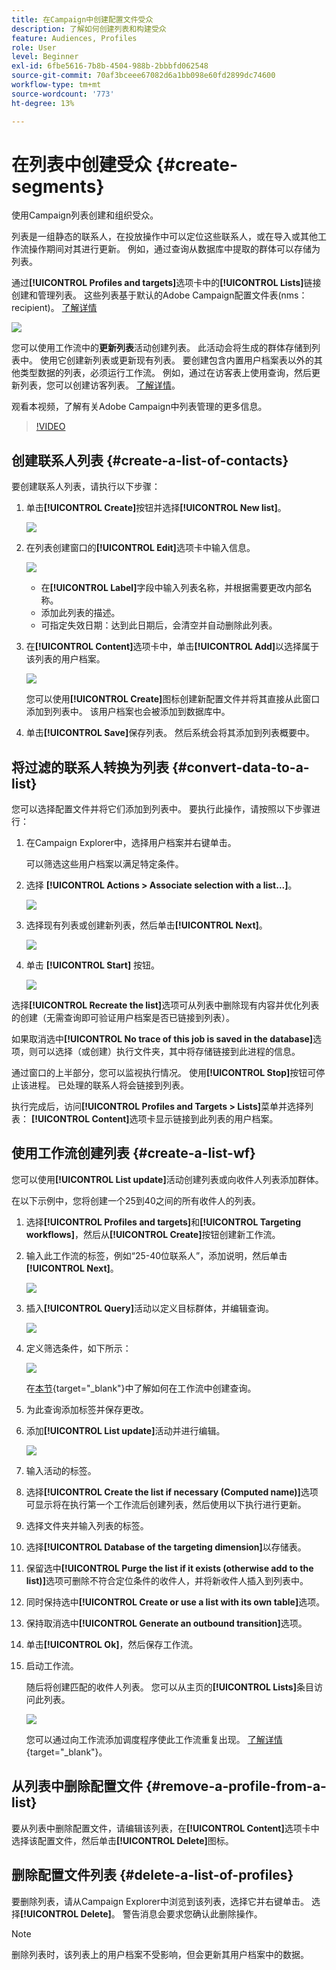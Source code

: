 ```yaml
---
title: 在Campaign中创建配置文件受众
description: 了解如何创建列表和构建受众
feature: Audiences, Profiles
role: User
level: Beginner
exl-id: 6fbe5616-7b8b-4504-988b-2bbbfd062548
source-git-commit: 70af3bceee67082d6a1bb098e60fd2899dc74600
workflow-type: tm+mt
source-wordcount: '773'
ht-degree: 13%

---
```


# 在列表中创建受众 {#create-segments}

使用Campaign列表创建和组织受众。

列表是一组静态的联系人，在投放操作中可以定位这些联系人，或在导入或其他工作流操作期间对其进行更新。 例如，通过查询从数据库中提取的群体可以存储为列表。

通过&#x200B;**[!UICONTROL Profiles and targets]**&#x200B;选项卡中的&#x200B;**[!UICONTROL Lists]**&#x200B;链接创建和管理列表。 这些列表基于默认的Adobe Campaign配置文件表(nms：recipient)。 [了解详情](../dev/datamodel.md#ootb-profiles.md)

![](assets/list-dashboard.png)

您可以使用工作流中的&#x200B;**更新列表**&#x200B;活动创建列表。 此活动会将生成的群体存储到列表中。 使用它创建新列表或更新现有列表。 要创建包含内置用户档案表以外的其他类型数据的列表，必须运行工作流。 例如，通过在访客表上使用查询，然后更新列表，您可以创建访客列表。 [了解详情](#create-a-list-wf)。

观看本视频，了解有关Adobe Campaign中列表管理的更多信息。

>[!VIDEO](https://video.tv.adobe.com/v/3426466?quality=12&captions=chi_hans)


## 创建联系人列表 {#create-a-list-of-contacts}

要创建联系人列表，请执行以下步骤：

1. 单击&#x200B;**[!UICONTROL Create]**&#x200B;按钮并选择&#x200B;**[!UICONTROL New list]**。

   ![](assets/new-list.png)

1. 在列表创建窗口的&#x200B;**[!UICONTROL Edit]**&#x200B;选项卡中输入信息。

   ![](assets/list-details.png)

   * 在&#x200B;**[!UICONTROL Label]**&#x200B;字段中输入列表名称，并根据需要更改内部名称。
   * 添加此列表的描述。
   * 可指定失效日期：达到此日期后，会清空并自动删除此列表。


1. 在&#x200B;**[!UICONTROL Content]**&#x200B;选项卡中，单击&#x200B;**[!UICONTROL Add]**&#x200B;以选择属于该列表的用户档案。

   ![](assets/add-profiles-to-a-list.png)

   您可以使用&#x200B;**[!UICONTROL Create]**&#x200B;图标创建新配置文件并将其直接从此窗口添加到列表中。 该用户档案也会被添加到数据库中。

1. 单击&#x200B;**[!UICONTROL Save]**&#x200B;保存列表。 然后系统会将其添加到列表概要中。


## 将过滤的联系人转换为列表 {#convert-data-to-a-list}

您可以选择配置文件并将它们添加到列表中。 要执行此操作，请按照以下步骤进行：

1. 在Campaign Explorer中，选择用户档案并右键单击。

   可以筛选这些用户档案以满足特定条件。

1. 选择 **[!UICONTROL Actions > Associate selection with a list...]**。

   ![](assets/add-selection-to-a-list.png)

1. 选择现有列表或创建新列表，然后单击&#x200B;**[!UICONTROL Next]**。

   ![](assets/select-the-list.png)

1. 单击 **[!UICONTROL Start]** 按钮。

   ![](assets/record-a-list.png)

选择&#x200B;**[!UICONTROL Recreate the list]**&#x200B;选项可从列表中删除现有内容并优化列表的创建（无需查询即可验证用户档案是否已链接到列表）。

如果取消选中&#x200B;**[!UICONTROL No trace of this job is saved in the database]**&#x200B;选项，则可以选择（或创建）执行文件夹，其中将存储链接到此进程的信息。

通过窗口的上半部分，您可以监视执行情况。 使用&#x200B;**[!UICONTROL Stop]**&#x200B;按钮可停止该进程。 已处理的联系人将会链接到列表。

执行完成后，访问&#x200B;**[!UICONTROL Profiles and Targets > Lists]**&#x200B;菜单并选择列表： **[!UICONTROL Content]**&#x200B;选项卡显示链接到此列表的用户档案。


## 使用工作流创建列表  {#create-a-list-wf}

您可以使用&#x200B;**[!UICONTROL List update]**&#x200B;活动创建列表或向收件人列表添加群体。

在以下示例中，您将创建一个25到40之间的所有收件人的列表。

1. 选择&#x200B;**[!UICONTROL Profiles and targets]**&#x200B;和&#x200B;**[!UICONTROL Targeting workflows]**，然后从&#x200B;**[!UICONTROL Create]**&#x200B;按钮创建新工作流。
1. 输入此工作流的标签，例如“25-40位联系人”，添加说明，然后单击&#x200B;**[!UICONTROL Next]**。

   ![](assets/targeting-wf-sample.png)

1. 插入&#x200B;**[!UICONTROL Query]**&#x200B;活动以定义目标群体，并编辑查询。

   ![](assets/targeting-wf-edit-query.png)

1. 定义筛选条件，如下所示：

   ![](assets/targeting-wf-age-filter.png)

   在[本节](https://experienceleague.adobe.com/docs/campaign/automation/workflows/wf-activities/targeting-activities/query.html?lang=zh-Hans){target="_blank"}中了解如何在工作流中创建查询。

1. 为此查询添加标签并保存更改。
1. 添加&#x200B;**[!UICONTROL List update]**&#x200B;活动并进行编辑。

   ![](assets/list-update-activity.png)

1. 输入活动的标签。
1. 选择&#x200B;**[!UICONTROL Create the list if necessary (Computed name)]**&#x200B;选项可显示将在执行第一个工作流后创建列表，然后使用以下执行进行更新。
1. 选择文件夹并输入列表的标签。
1. 选择&#x200B;**[!UICONTROL Database of the targeting dimension]**&#x200B;以存储表。
1. 保留选中&#x200B;**[!UICONTROL Purge the list if it exists (otherwise add to the list)]**&#x200B;选项可删除不符合定位条件的收件人，并将新收件人插入到列表中。
1. 同时保持选中&#x200B;**[!UICONTROL Create or use a list with its own table]**&#x200B;选项。
1. 保持取消选中&#x200B;**[!UICONTROL Generate an outbound transition]**&#x200B;选项。
1. 单击&#x200B;**[!UICONTROL Ok]**，然后保存工作流。
1. 启动工作流。

   随后将创建匹配的收件人列表。 您可以从主页的&#x200B;**[!UICONTROL Lists]**&#x200B;条目访问此列表。

   ![](assets/access-new-list.png)

   您可以通过向工作流添加调度程序使此工作流重复出现。 [了解详情](https://experienceleague.adobe.com/docs/campaign/automation/workflows/wf-activities/flow-control-activities/scheduler.html?lang=zh-Hans){target="_blank"}。

## 从列表中删除配置文件 {#remove-a-profile-from-a-list}

要从列表中删除配置文件，请编辑该列表，在&#x200B;**[!UICONTROL Content]**&#x200B;选项卡中选择该配置文件，然后单击&#x200B;**[!UICONTROL Delete]**&#x200B;图标。

## 删除配置文件列表 {#delete-a-list-of-profiles}

要删除列表，请从Campaign Explorer中浏览到该列表，选择它并右键单击。 选择&#x200B;**[!UICONTROL Delete]**。 警告消息会要求您确认此删除操作。

>[!NOTE]
>
>删除列表时，该列表上的用户档案不受影响，但会更新其用户档案中的数据。
